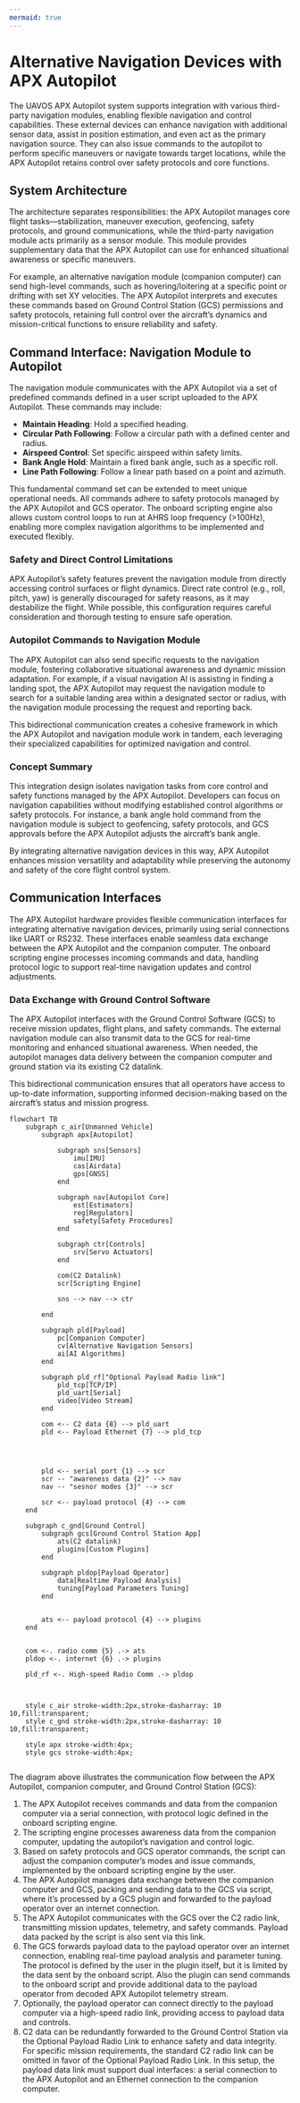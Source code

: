 ```yaml
---
mermaid: true
---
```


# Alternative Navigation Devices with APX Autopilot

The UAVOS APX Autopilot system supports integration with various third-party navigation modules, enabling flexible navigation and control capabilities. These external devices can enhance navigation with additional sensor data, assist in position estimation, and even act as the primary navigation source. They can also issue commands to the autopilot to perform specific maneuvers or navigate towards target locations, while the APX Autopilot retains control over safety protocols and core functions.

## System Architecture

The architecture separates responsibilities: the APX Autopilot manages core flight tasks—stabilization, maneuver execution, geofencing, safety protocols, and ground communications, while the third-party navigation module acts primarily as a sensor module. This module provides supplementary data that the APX Autopilot can use for enhanced situational awareness or specific maneuvers.

For example, an alternative navigation module (companion computer) can send high-level commands, such as hovering/loitering at a specific point or drifting with set XY velocities. The APX Autopilot interprets and executes these commands based on Ground Control Station (GCS) permissions and safety protocols, retaining full control over the aircraft’s dynamics and mission-critical functions to ensure reliability and safety.

## Command Interface: Navigation Module to Autopilot

The navigation module communicates with the APX Autopilot via a set of predefined commands defined in a user script uploaded to the APX Autopilot. These commands may include:

- **Maintain Heading**: Hold a specified heading.
- **Circular Path Following**: Follow a circular path with a defined center and radius.
- **Airspeed Control**: Set specific airspeed within safety limits.
- **Bank Angle Hold**: Maintain a fixed bank angle, such as a specific roll.
- **Line Path Following**: Follow a linear path based on a point and azimuth.

This fundamental command set can be extended to meet unique operational needs. All commands adhere to safety protocols managed by the APX Autopilot and GCS operator. The onboard scripting engine also allows custom control loops to run at AHRS loop frequency (>100Hz), enabling more complex navigation algorithms to be implemented and executed flexibly.

### Safety and Direct Control Limitations

APX Autopilot’s safety features prevent the navigation module from directly accessing control surfaces or flight dynamics. Direct rate control (e.g., roll, pitch, yaw) is generally discouraged for safety reasons, as it may destabilize the flight. While possible, this configuration requires careful consideration and thorough testing to ensure safe operation.

### Autopilot Commands to Navigation Module

The APX Autopilot can also send specific requests to the navigation module, fostering collaborative situational awareness and dynamic mission adaptation. For example, if a visual navigation AI is assisting in finding a landing spot, the APX Autopilot may request the navigation module to search for a suitable landing area within a designated sector or radius, with the navigation module processing the request and reporting back.

This bidirectional communication creates a cohesive framework in which the APX Autopilot and navigation module work in tandem, each leveraging their specialized capabilities for optimized navigation and control.

### Concept Summary

This integration design isolates navigation tasks from core control and safety functions managed by the APX Autopilot. Developers can focus on navigation capabilities without modifying established control algorithms or safety protocols. For instance, a bank angle hold command from the navigation module is subject to geofencing, safety protocols, and GCS approvals before the APX Autopilot adjusts the aircraft’s bank angle.

By integrating alternative navigation devices in this way, APX Autopilot enhances mission versatility and adaptability while preserving the autonomy and safety of the core flight control system.

## Communication Interfaces

The APX Autopilot hardware provides flexible communication interfaces for integrating alternative navigation devices, primarily using serial connections like UART or RS232. These interfaces enable seamless data exchange between the APX Autopilot and the companion computer. The onboard scripting engine processes incoming commands and data, handling protocol logic to support real-time navigation updates and control adjustments.

### Data Exchange with Ground Control Software

The APX Autopilot interfaces with the Ground Control Software (GCS) to receive mission updates, flight plans, and safety commands. The external navigation module can also transmit data to the GCS for real-time monitoring and enhanced situational awareness. When needed, the autopilot manages data delivery between the companion computer and ground station via its existing C2 datalink.

This bidirectional communication ensures that all operators have access to up-to-date information, supporting informed decision-making based on the aircraft’s status and mission progress.

```mermaid
flowchart TB
    subgraph c_air[Unmanned Vehicle]
        subgraph apx[Autopilot]

            subgraph sns[Sensors]
                imu[IMU]
                cas[Airdata]
                gps[GNSS]
            end

            subgraph nav[Autopilot Core]
                est[Estimators]
                reg[Regulators]
                safety[Safety Procedures]
            end

            subgraph ctr[Controls]
                srv[Servo Actuators]
            end

            com(C2 Datalink)
            scr[Scripting Engine]

            sns --> nav --> ctr

        end
        
        subgraph pld[Payload]
            pc[Companion Computer]
            cv[Alternative Navigation Sensors]
            ai[AI Algorithms]
        end

        subgraph pld_rf["Optional Payload Radio link"]
            pld_tcp[TCP/IP]
            pld_uart[Serial]
            video[Video Stream]
        end
        
        com <-- C2 data {8} --> pld_uart
        pld <-- Payload Ethernet {7} --> pld_tcp




        pld <-- serial port {1} --> scr
        scr -- "awareness data {2}" --> nav
        nav -- "sesnor modes {3}" --> scr

        scr <-- payload protocol {4} --> com
    end

    subgraph c_gnd[Ground Control]
        subgraph gcs[Ground Control Station App]
            ats(C2 datalink)
            plugins[Custom Plugins]
        end

        subgraph pldop[Payload Operator]
            data[Realtime Payload Analysis]
            tuning[Payload Parameters Tuning]
        end


        ats <-- payload protocol {4} --> plugins
    end


    com <-. radio comm {5} .-> ats
    pldop <-. internet {6} .-> plugins

    pld_rf <-. High-speed Radio Comm .-> pldop



    style c_air stroke-width:2px,stroke-dasharray: 10 10,fill:transparent;
    style c_gnd stroke-width:2px,stroke-dasharray: 10 10,fill:transparent;

    style apx stroke-width:4px;
    style gcs stroke-width:4px;


```

The diagram above illustrates the communication flow between the APX Autopilot, companion computer, and Ground Control Station (GCS):

1. The APX Autopilot receives commands and data from the companion computer via a serial connection, with protocol logic defined in the onboard scripting engine.
2. The scripting engine processes awareness data from the companion computer, updating the autopilot’s navigation and control logic.
3. Based on safety protocols and GCS operator commands, the script can adjust the companion computer’s modes and issue commands, implemented by the onboard scripting engine by the user.
4. The APX Autopilot manages data exchange between the companion computer and GCS, packing and sending data to the GCS via script, where it’s processed by a GCS plugin and forwarded to the payload operator over an internet connection.
5. The APX Autopilot communicates with the GCS over the C2 radio link, transmitting mission updates, telemetry, and safety commands. Payload data packed by the script is also sent via this link.
6. The GCS forwards payload data to the payload operator over an internet connection, enabling real-time payload analysis and parameter tuning. The protocol is defined by the user in the plugin itself, but it is limited by the data sent by the onboard script. Also the plugin can send commands to the onboard script and provide additional data to the payload operator from decoded APX Autopilot telemetry stream.
7. Optionally, the payload operator can connect directly to the payload computer via a high-speed radio link, providing access to payload data and controls.
8. C2 data can be redundantly forwarded to the Ground Control Station via the Optional Payload Radio Link to enhance safety and data integrity. For specific mission requirements, the standard C2 radio link can be omitted in favor of the Optional Payload Radio Link. In this setup, the payload data link must support dual interfaces: a serial connection to the APX Autopilot and an Ethernet connection to the companion computer.
